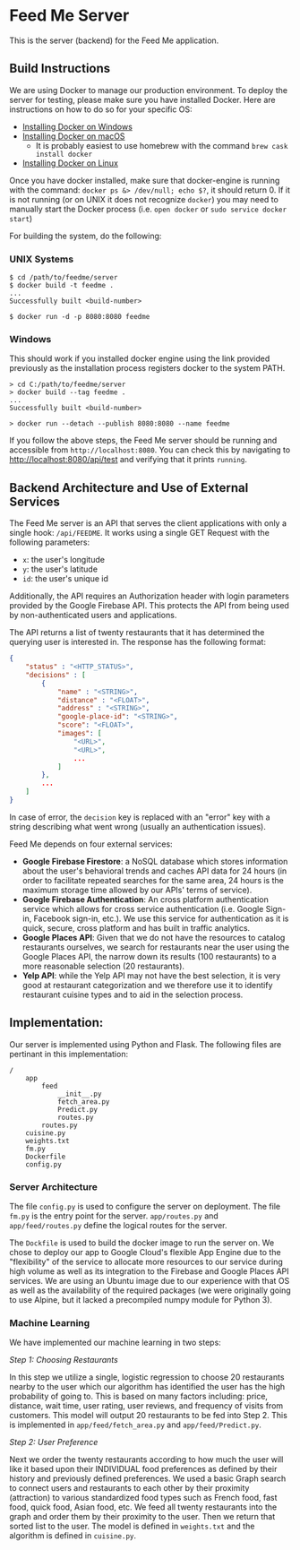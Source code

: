 # Feed Me Server
This is the server (backend) for the Feed Me application.

## Build Instructions
We are using Docker to manage our production environment. To deploy the server for testing, please make sure you have installed Docker. Here are instructions on how to do so for your specific OS:

* [Installing Docker on Windows](https://docs.docker.com/docker-for-windows/install/)
* [Installing Docker on macOS](https://docs.docker.com/docker-for-mac/install/)
    - It is probably easiest to use homebrew with the command `brew cask install docker`
* [Installing Docker on Linux](https://runnable.com/docker/install-docker-on-linux)

Once you have docker installed, make sure that docker-engine is running with the command: `docker ps &> /dev/null; echo $?`, it should return 0. If it is not running (or on UNIX it does not recognize `docker`) you may need to manually start the Docker process (i.e. `open docker` or `sudo service docker start`)

For building the system, do the following:

### UNIX Systems
```
$ cd /path/to/feedme/server
$ docker build -t feedme .
...
Successfully built <build-number>

$ docker run -d -p 8080:8080 feedme
```

### Windows
This should work if you installed docker engine using the link provided previously as the installation process registers docker to the system PATH.

```
> cd C:/path/to/feedme/server
> docker build --tag feedme .
...
Successfully built <build-number>

> docker run --detach --publish 8080:8080 --name feedme
```

If you follow the above steps, the Feed Me server should be running and accessible from `http://localhost:8080`. You can check this by navigating to [http://localhost:8080/api/test](http://localhost:8080/api/test) and verifying that it prints `running`.

## Backend Architecture and Use of External Services

The Feed Me server is an API that serves the client applications with only a single hook: `/api/FEEDME`. It works using a single GET Request with the following parameters:

* `x`: the user's longitude
* `y`: the user's latitude
* `id`: the user's unique id

Additionally, the API requires an Authorization header with login parameters provided by the Google Firebase API. This protects the API from being used by non-authenticated users and applications.

The API returns a list of twenty restaurants that it has determined the querying user is interested in. The response has the following format:

```json
{
    "status" : "<HTTP_STATUS>",
    "decisions" : [
        {
            "name" : "<STRING>",
            "distance" : "<FLOAT>",
            "address" : "<STRING>",
            "google-place-id": "<STRING>",
            "score": "<FLOAT>",
            "images": [
                "<URL>",
                "<URL>",
                ...
            ]
        },
        ...
    ]
}
```

In case of error, the `decision` key is replaced with an "error" key with a string describing what went wrong (usually an authentication issues).

Feed Me depends on four external services:
* **Google Firebase Firestore**: a NoSQL database which stores information about the user's behavioral trends and caches API data for 24 hours (in order to facilitate repeated searches for the same area, 24 hours is the maximum storage time allowed by our APIs' terms of service).
* **Google Firebase Authentication**: An cross platform authentication service which allows for cross service authentication (i.e. Google Sign-in, Facebook sign-in, etc.). We use this service for authentication as it is quick, secure, cross platform and has built in traffic analytics.
* **Google Places API**: Given that we do not have the resources to catalog restaurants ourselves, we search for restaurants near the user using the Google Places API, the narrow down its results (100 restaurants) to a more reasonable selection (20 restaurants).
* **Yelp API**: while the Yelp API may not have the best selection, it is very good at restaurant categorization and we therefore use it to identify restaurant cuisine types and to aid in the selection process.

## Implementation:
Our server is implemented using Python and Flask. The following files are pertinant in this implementation:

```
/
    app
        feed
            __init__.py
            fetch_area.py
            Predict.py
            routes.py
        routes.py
    cuisine.py
    weights.txt
    fm.py
    Dockerfile
    config.py
```

### Server Architecture
The file `config.py` is used to configure the server on deployment. The file `fm.py` is the entry point for the server. `app/routes.py` and `app/feed/routes.py` define the logical routes for the server.

The `Dockfile` is used to build the docker image to run the server on. We chose to deploy our app to Google Cloud's flexible App Engine due to the "flexibility" of the service to allocate more resources to our service during high volume as well as its integration to the Firebase and Google Places API services. We are using an Ubuntu image due to our experience with that OS as well as the availability of the required packages (we were originally going to use Alpine, but it lacked a precompiled numpy module for Python 3).

### Machine Learning
We have implemented our machine learning in two steps:

_Step 1: Choosing Restaurants_

In this step we utilize a single, logistic regression to choose 20 restaurants nearby to the user which our algorithm has identified the user has the high probability of going to. This is based on many factors including: price, distance, wait time, user rating, user reviews, and frequency of visits from customers. This model will output 20 restaurants to be fed into Step 2. This is implemented in `app/feed/fetch_area.py` and `app/feed/Predict.py`.

_Step 2: User Preference_

Next we order the twenty restaurants according to how much the user will like it based upon their INDIVIDUAL food preferences as defined by their history and previously defined preferences. We used a basic Graph search to connect users and restaurants to each other by their proximity (attraction) to various standardized food types such as French food, fast food, quick food, Asian food, etc. We feed all twenty restaurants into the graph and order them by their proximity to the user. Then we return that sorted list to the user. The model is defined in `weights.txt` and the algorithm is defined in `cuisine.py`.